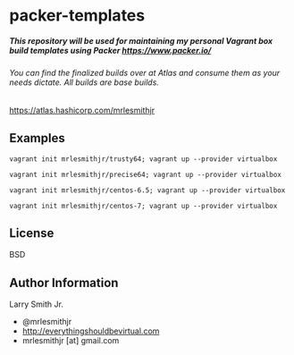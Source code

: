 # packer-templates
##### This repository will be used for maintaining my personal Vagrant box build templates using Packer https://www.packer.io/
###### You can find the finalized builds over at Atlas and consume them as your needs dictate. All builds are base builds.

https://atlas.hashicorp.com/mrlesmithjr

Examples
-------
````
vagrant init mrlesmithjr/trusty64; vagrant up --provider virtualbox
````
````
vagrant init mrlesmithjr/precise64; vagrant up --provider virtualbox
````
````
vagrant init mrlesmithjr/centos-6.5; vagrant up --provider virtualbox
````
````
vagrant init mrlesmithjr/centos-7; vagrant up --provider virtualbox
````

License
-------

BSD

Author Information
------------------

Larry Smith Jr.
- @mrlesmithjr
- http://everythingshouldbevirtual.com
- mrlesmithjr [at] gmail.com
